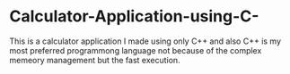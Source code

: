 # Calculator-Application-using-C-
This is a calculator application I made using only C++ and also C++ is my most preferred programmong language not because of the complex memeory management but the fast execution. 
